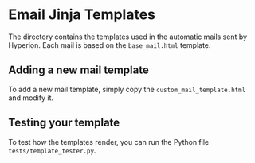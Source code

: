# Email Jinja Templates

The directory contains the templates used in the automatic mails sent by Hyperion.
Each mail is based on the `base_mail.html` template.

## Adding a new mail template

To add a new mail template, simply copy the `custom_mail_template.html` and modify it.

## Testing your template

To test how the templates render, you can run the Python file `tests/template_tester.py`.
